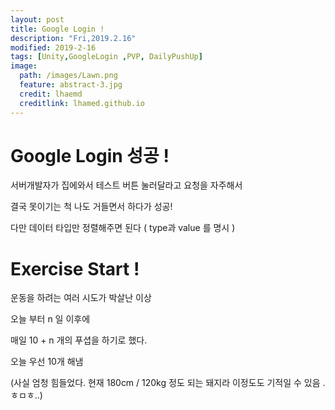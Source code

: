 ```yaml
---
layout: post
title: Google Login ! 
description: "Fri,2019.2.16"
modified: 2019-2-16
tags: [Unity,GoogleLogin ,PVP, DailyPushUp]
image:
  path: /images/Lawn.png
  feature: abstract-3.jpg
  credit: lhaemd
  creditlink: lhamed.github.io
---
```


# Google Login 성공 ! 

서버개발자가 집에와서 테스트 버튼 눌러달라고 요청을 자주해서

결국 못이기는 척 나도 거들면서 하다가 성공! 

다만 데이터 타입만 정렬해주면 된다  ( type과 value 를 명시 )

# Exercise Start ! 

운동을 하려는 여러 시도가 박살난 이상

오늘 부터 n 일 이후에

 매일 10 + n 개의 푸셥을 하기로 했다.

 오늘 우선 10개 해냄

 (사실 엄청 힘들었다. 현재 180cm / 120kg 정도 되는 돼지라 이정도도 기적일 수 있음 . 
 ㅎㅁㅎ..)


